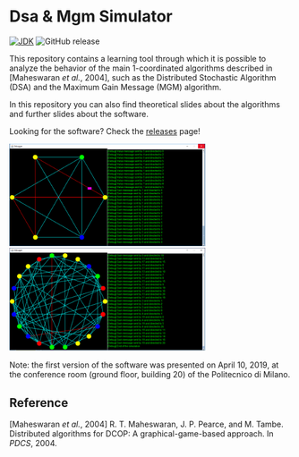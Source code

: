 # Dsa & Mgm Simulator

[![JDK](https://img.shields.io/badge/java-11%20%7C%2012-blue.svg)](https://www.oracle.com/technetwork/java/javase/jdk-relnotes-index-2162236.html)
![GitHub release](https://img.shields.io/github/release/teobellu/dsa-mgm-simulator.svg)

This repository contains a learning tool through which it is possible to analyze the behavior of the main 1-coordinated algorithms described in [Maheswaran <i>et al.</i>, 2004], such as the Distributed Stochastic Algorithm (DSA) and the Maximum Gain Message (MGM) algorithm.

In this repository you can also find theoretical slides about the algorithms and further slides about the software.

Looking for the software? Check the [releases](https://github.com/teobellu/dsa-mgm-simulator/releases) page!

 <img src="https://github.com/teobellu/dsa-mgm-simulator/blob/master/images/demo1.png" width="350"> <img src="https://github.com/teobellu/dsa-mgm-simulator/blob/master/images/demo2.png" width="350">

Note: the first version of the software was presented on April 10, 2019, at the conference room (ground floor, building 20) of the Politecnico di Milano.

## Reference
[Maheswaran <i>et al.</i>, 2004] R. T. Maheswaran, J. P. Pearce, and M. Tambe. Distributed algorithms for DCOP: A graphical-game-based approach. In <i>PDCS</i>, 2004.
